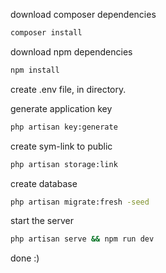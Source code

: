 download composer dependencies
```sh
composer install
```

download npm dependencies
```sh
npm install
```

create .env file, in directory.

generate application key
```sh
php artisan key:generate
```

create sym-link to public
```sh
php artisan storage:link
```

create database
```sh
php artisan migrate:fresh -seed
```

start the server
```sh
php artisan serve && npm run dev
```

done :)
